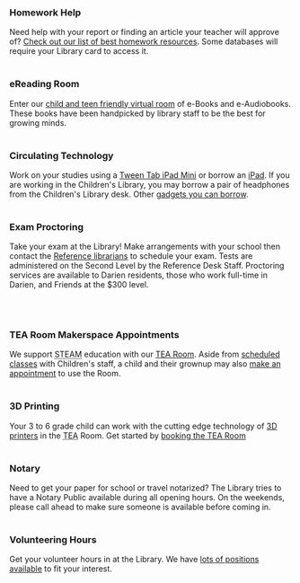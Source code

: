 <div class="row margin-bottom-30">
<div class="col-md-6">

### Homework Help
Need help with your report or finding an article your teacher will approve of? [Check out our list of best homework resources](/homework "Homework Help"). Some databases will require your Library card to access it.
<br />
<br />

### eReading Room 
Enter our [child and teen friendly virtual room](http://darien.lib.overdrive.com/63B6A05D-EC25-43D4-ABC0-30EF1866FDD6/10/50/en/youth "eReading Room") of e-Books and e-Audiobooks. These books have been handpicked by library staff to be the best for growing minds. 
<br />
<br />

### Circulating Technology 
Work on your studies using a [Tween Tab iPad Mini](/catalog/work/51230 "Tween Tab") or borrow an [iPad](/catalog/work/89368 "iPad"). If you are working in the Children's Library, you may borrow a pair of headphones from the Children's Library desk.  Other [gadgets you can borrow](/catalog/search/keyword?search=%2A&formats=equipment&page=1 "Tech you can borrow").
<br />
<br />

### Exam Proctoring
Take your exam at the Library! Make arrangements with your school then contact the [Reference librarians](mailto:askus@darienlibrary.org "Email Sally") to schedule your exam. Tests are administered on the Second Level by the Reference Desk Staff. Proctoring services are available to Darien residents, those who work full-time in Darien, and Friends at the $300 level. 

<br />
<br />

</div>
<div class="col-md-6">

### TEA Room Makerspace Appointments 
We support <abbr title="Science Technology Engineering Arts Mathematics">STEAM</abbr> education with our [TEA Room](/tearoom "TEA Room"). Aside from [scheduled classes](/events/kids/?category=games-and-play "TEA Room classes") with Children's staff, a child and their grownup may also [make an appointment](/tearoom-reserve "Reserve the TEA Room") to use the Room.
<br />
<br />

### 3D Printing 
Your 3 to 6 grade child can work with the cutting edge technology of [3D printers](/3d-printers "3D Printers") in the <abbr title="Technology Engineering Arts">TEA</abbr> Room. Get started by [booking the TEA Room](/tearoom-reserve "Book the TEA Room")
<br />
<br />

### Notary
Need to get your paper for school or travel notarized? The Library tries to have a Notary Public available during all opening hours. On the weekends, please call ahead to make sure someone is available before coming in. 
<br />
<br />

### Volunteering Hours
Get your volunteer hours in at the Library. We have [lots of positions available](/volunteers "Volunteer Opportunities") to fit your interest. 

</div>
</div>